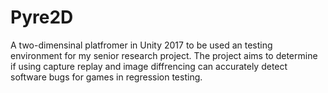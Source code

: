 # Pyre2D
A two-dimensinal platfromer in Unity 2017 to be used an testing environment for my senior research project. The project aims to determine if using capture replay and image diffrencing can accurately detect software bugs for games in regression testing.  
